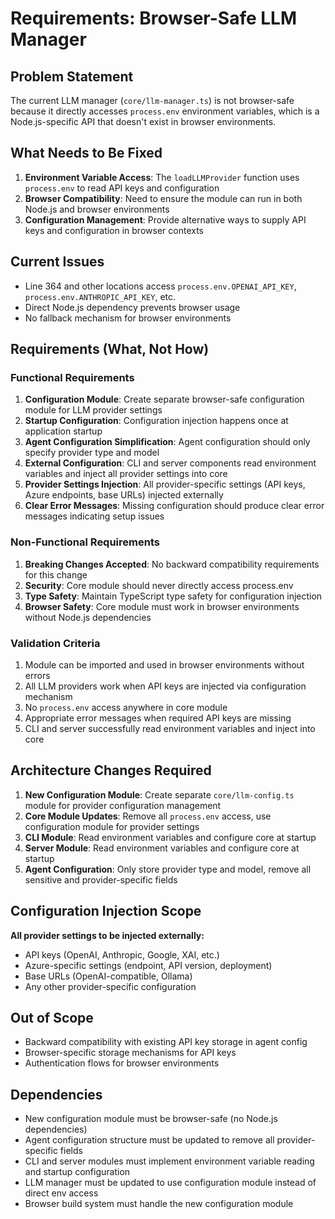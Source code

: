 # Requirements: Browser-Safe LLM Manager

## Problem Statement
The current LLM manager (`core/llm-manager.ts`) is not browser-safe because it directly accesses `process.env` environment variables, which is a Node.js-specific API that doesn't exist in browser environments.

## What Needs to Be Fixed
1. **Environment Variable Access**: The `loadLLMProvider` function uses `process.env` to read API keys and configuration
2. **Browser Compatibility**: Need to ensure the module can run in both Node.js and browser environments
3. **Configuration Management**: Provide alternative ways to supply API keys and configuration in browser contexts

## Current Issues
- Line 364 and other locations access `process.env.OPENAI_API_KEY`, `process.env.ANTHROPIC_API_KEY`, etc.
- Direct Node.js dependency prevents browser usage
- No fallback mechanism for browser environments

## Requirements (What, Not How)

### Functional Requirements
1. **Configuration Module**: Create separate browser-safe configuration module for LLM provider settings
2. **Startup Configuration**: Configuration injection happens once at application startup
3. **Agent Configuration Simplification**: Agent configuration should only specify provider type and model
4. **External Configuration**: CLI and server components read environment variables and inject all provider settings into core
5. **Provider Settings Injection**: All provider-specific settings (API keys, Azure endpoints, base URLs) injected externally
6. **Clear Error Messages**: Missing configuration should produce clear error messages indicating setup issues

### Non-Functional Requirements
1. **Breaking Changes Accepted**: No backward compatibility requirements for this change
2. **Security**: Core module should never directly access process.env
3. **Type Safety**: Maintain TypeScript type safety for configuration injection
4. **Browser Safety**: Core module must work in browser environments without Node.js dependencies

### Validation Criteria
1. Module can be imported and used in browser environments without errors
2. All LLM providers work when API keys are injected via configuration mechanism
3. No `process.env` access anywhere in core module
4. Appropriate error messages when required API keys are missing
5. CLI and server successfully read environment variables and inject into core

## Architecture Changes Required
1. **New Configuration Module**: Create separate `core/llm-config.ts` module for provider configuration management
2. **Core Module Updates**: Remove all `process.env` access, use configuration module for provider settings
3. **CLI Module**: Read environment variables and configure core at startup
4. **Server Module**: Read environment variables and configure core at startup
5. **Agent Configuration**: Only store provider type and model, remove all sensitive and provider-specific fields

## Configuration Injection Scope
**All provider settings to be injected externally:**
- API keys (OpenAI, Anthropic, Google, XAI, etc.)
- Azure-specific settings (endpoint, API version, deployment)
- Base URLs (OpenAI-compatible, Ollama)
- Any other provider-specific configuration

## Out of Scope
- Backward compatibility with existing API key storage in agent config
- Browser-specific storage mechanisms for API keys
- Authentication flows for browser environments

## Dependencies
- New configuration module must be browser-safe (no Node.js dependencies)
- Agent configuration structure must be updated to remove all provider-specific fields
- CLI and server modules must implement environment variable reading and startup configuration
- LLM manager must be updated to use configuration module instead of direct env access
- Browser build system must handle the new configuration module

